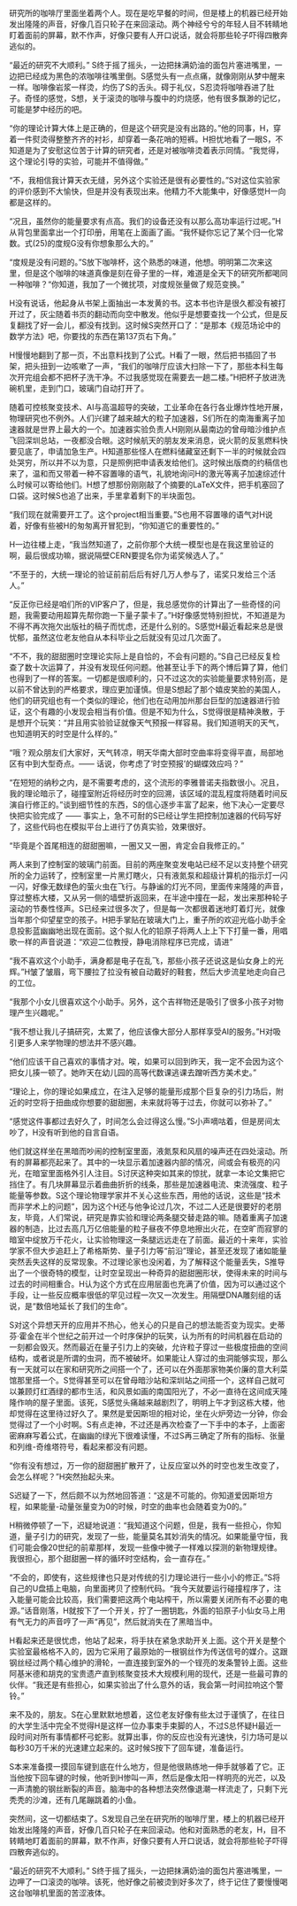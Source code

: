 研究所的咖啡厅里面坐着两个人。现在是吃早餐的时间，但是楼上的机器已经开始发出隆隆的声音，好像几百只轮子在来回滚动。两个神经兮兮的年轻人目不转睛地盯着面前的屏幕，默不作声，好像只要有人开口说话，就会将那些轮子吓得四散奔逃似的。

“最近的研究不大顺利。” S终于摇了摇头，一边把抹满奶油的面包片塞进嘴里，一边把已经成为黑色的浓咖啡往嘴里倒。S感觉头有一点点痛，就像刚刚从梦中醒来一样。咖啡像岩浆一样烫，灼伤了S的舌头。碍于礼仪，S忍烫将咖啡吞进了肚子。奇怪的感觉，S想，关于滚烫的咖啡与腹中的灼烧感，他有很多飘渺的记忆，可能是梦中经历的吧。

“你的理论计算大体上是正确的，但是这个研究是没有出路的。”他的同事，H，穿着一件熨烫得整整齐齐的衬衫，却穿着一条花哨的短裤。H担忧地看了一眼S，不知道是为了安慰这位苦于计算的研究者，还是对被咖啡烫着表示同情。“我觉得，这个理论引导的实验，可能并不值得做。”

“不，我相信我计算天衣无缝，另外这个实验还是很有必要性的。”S对这位实验家的评价感到不大愉快，但是并没有表现出来。他精力不大能集中，好像感觉H一向都是这样的。

“况且，虽然你的能量要求有点高。我们的设备还没有以那么高功率运行过呢。”H从背包里面拿出一个打印册，用笔在上面画了画。“我怀疑你忘记了某个归一化常数。式(25)的度规G没有你想象那么大的。”

“度规是没有问题的。”S放下咖啡杯，这个熟悉的味道，他想。明明第二次来这里，但是这个咖啡的味道真像是刻在骨子里的一样，难道是全天下的研究所都喝同一种咖啡？“你知道，我加了一个微扰项，对度规张量做了规范变换。”

H没有说话，他起身从书架上面抽出一本发黄的书。这本书也许是很久都没有被打开过了，灰尘随着书页的翻动而向空中散发。他似乎是想要查找一个公式，但是反复翻找了好一会儿，都没有找到。这时候S突然开口了：“是那本《规范场论中的数学方法》吧，你要找的东西在第137页右下角。”

H慢慢地翻到了那一页，不出意料找到了公式。H看了一眼，然后把书插回了书架，把头扭到一边咳嗽了一声，“我们的咖啡厅应该大扫除一下了，那些本科生每次开完组会都不把杯子洗干净。不过我感觉现在需要去一趟二楼。”H把杯子放进洗碗机里，走到门口，玻璃门自动打开了。

随着可控核聚变技术、AI与高温超导的突破，工业革命在各行各业爆炸性地开展，物理研究也不例外。人们兴建了越来越大的粒子加速器，S们所在的南海重离子加速器就是世界上最大的一个。加速器实验负责人H刚刚从最南边的曾母暗沙维护点飞回深圳总站，一夜都没合眼。这时候航天的朋友发来消息，说火箭的反氢燃料快要见底了，申请加急生产。H知道那些怪人在燃料储藏室还剩下一半的时候就会四处哭穷，所以并不以为意，只是照例把申请表发给他们。这时候出版商的约稿信也来了，温和而又带着一种不容置喙的语气，礼貌地询问H的激光等离子加速综述什么时候可以寄给他们。H想了想那份刚刚敲了个摘要的LaTeX文件，把手机塞回了口袋。这时候S也追了出来，手里拿着剩下的半块面包。

“我们现在就需要开工了。这个project相当重要。”S也用不容置喙的语气对H说着，好像有些被H的匆匆离开冒犯到，“你知道它的重要性的。”

H一边往楼上走，“我当然知道了，之前你那个大统一模型也是在我这里验证的啊，最后很成功嘛，据说隔壁CERN要提名你为诺奖候选人了。”

“不至于的，大统一理论的验证前前后后有好几万人参与了，诺奖只发给三个活人。”

“反正你已经是咱们所的VIP客户了，但是，我总感觉你的计算出了一些奇怪的问题，我需要动用超算先帮你跑一下量子蒙卡了。”H好像感觉特别担忧，不知道是为不得不再次拖欠出版社的稿子而忧虑，还是什么别的。S感觉H最近看起来总是很忧郁，虽然这位老友他自从本科毕业之后就没有见过几次面了。

“不不，我的甜甜圈时空理论实际上是自恰的，不会有问题的。”S自己已经反复检查了数十次运算了，并没有发现任何问题。他甚至让手下的两个博后算了算，他们也得到了一样的答案。一切都是很顺利的，只不过这次的实验能量要求特别高，是以前不曾达到的严格要求，理应更加谨慎。但是S想起了那个嬉皮笑脸的美国人，他们的研究组也有一个类似的理论，他们也在动用加州那台巨型的加速器进行验证，这个有趣的小发现会相当有价值。但是不知为什么，S觉得很是精神涣散，于是想开个玩笑：“并且用实验验证就像天气预报一样容易。我们知道明天的天气，也知道明天的时空是什么样的。”

“哦？观众朋友们大家好，天气转凉，明天华南大部时空曲率将变得平直，局部地区有中到大型奇点。—— 话说，你考虑了‘时空预报’的蝴蝶效应吗？”

“在短短的纳秒之内，是不需要考虑的，这个流形的李雅普诺夫指数很小。况且，我的理论暗示了，碰撞室附近将经历时空的回溯，该区域的混乱程度将随着时间反演自行修正的。”谈到细节性的东西，S的信心逐步丰富了起来，他下决心一定要尽快把实验完成了 —— 事实上，急不可耐的S已经让学生把控制加速器的代码写好了，这些代码也在模拟平台上进行了仿真实验，效果很好。

“毕竟是个首尾相连的甜甜圈嘛，一圈又又一圈，肯定会自我修正的。”

两人来到了控制室的玻璃门前面。目前的两座聚变发电站已经不足以支持整个研究所的全力运转了，控制室里一片黑灯瞎火，只有液氮泵和超级计算机的指示灯一闪一闪，好像无数绿色的萤火虫在飞行。与静谧的灯光不同，里面传来隆隆的声音，穿过整栋大楼，又从另一侧的墙壁折返回来，在半途中撞在一起，发出来那种轮子滚动的节奏性怪声。S已经来过很多次了，但是每一次都很着迷地盯着灯光，就像当年那个仰望星空的孩子。H把手掌贴在玻璃大门上，重子所的欢迎光临小助手全息投影蓝幽幽地出现在面前。这个拟人化的铅原子将两人上上下下打量一番，用唱歌一样的声音说道：“欢迎二位教授，静电消除程序已完成，请进”

“我不喜欢这个小助手，满身都是电子在乱飞，那些小孩子还说这是仙女身上的光辉。”H皱了皱眉，弯下腰拉了拉没有被自动戴好的鞋套，然后大步流星地走向自己的工位。

“我那个小女儿很喜欢这个小助手。另外，这个吉祥物还是吸引了很多小孩子对物理产生兴趣呢。”

“我不想让我儿子搞研究，太累了，他应该像大部分人那样享受AI的服务。”H对吸引更多人来学物理的想法并不感兴趣。

“他们应该干自己喜欢的事情才对。唉，如果可以回到昨天，我一定不会因为这个把女儿揍一顿了。她昨天在幼儿园的高等代数课逃课去蹭听西方美术史。”

“理论上，你的理论如果成立，在注入足够的能量形成那个巨复杂的引力场后，附近的时空将于扭曲成你想要的甜甜圈，未来就将等于过去，你就可以弥补了。”

“感觉这件事都过去好久了，时间怎么会过得这么慢。”S小声嘀咕着，但是房间太吵了，H没有听到他的自言自语。

他们就这样坐在黑暗而吵闹的控制室里面，液氮泵和风扇的噪声还在四处滚动。所有的屏幕都亮起来了。其中的一块显示着加速器内部的情况，间或会有极亮的闪光，在暗室里面格外引人注目。S讨厌这种突如其来的惊扰，就拿一本论文集把它挡住了。有几块屏幕显示着曲曲折折的线条，那些是加速器电流、束流强度、粒子能量等参数。S这个理论物理学家并不关心这些东西，用他的话说，这些是“技术而非学术上的问题”，因为这个H还与他争论过几次，不过二人还是很要好的老朋友，毕竟，人们常说，研究是靠实验和理论两条腿交替走路的嘛。随着重离子加速器的制造，比过去高几万亿倍能量的粒子昼夜不停息地擦出火花，在空旷而寂寥的暗室中绽放万千花火，让实验物理这一条腿远远走在了前面。最近的十来年，实验学家不但大步追赶上了希格斯势、量子引力等“前沿”理论，甚至还发现了诸如能量突然丢失这样的反常现象。不过理论家也没闲着，为了解释这个能量丢失，S推导出了一个很奇特的模型，让时空呈现出一种奇异的甜甜圈形状，使得未来的时间与过去的时间相重合。H认为这个方式在应用层面也充满了价值，因为可以通过这个手段，让一些反应概率很低的罕见过程一次又一次发生。用隔壁DNA雕刻组的话说，是“数倍地延长了我们的生命”。

S对这个异想天开的应用并不热心，他关心的只是自己的想法能否变为现实。史蒂芬·霍金在半个世纪之前开过一个时序保护的玩笑，认为所有的时间机器在启动的一刻都会毁灭。然而最近在量子引力上的突破，允许粒子穿过一些极度扭曲的空间结构，或者说是所谓的虫洞，而不被破坏。如果能让人穿过的虫洞能够实现，那么有一天就可以在家和研究所之间搭一个了，还可以在外面那家物美价廉的意大利菜馆那里搭一个。S觉得甚至可以在曾母暗沙站和深圳站之间搭一个，这样自己就可以兼顾灯红酒绿的都市生活，和风景如画的南国阳光了，不必一直待在这间成天隆隆作响的屋子里面。该死，S感觉头痛越来越剧烈了，明明上午才到这栋大楼，他却觉得在这里待过好久了。果然是爱因斯坦的相对论，坐在火炉旁边一分钟，你会觉得过了一个小时啊。S有点走神，不过还是再次检查了一下手中的本子，上面密密麻麻写着公式，在幽幽的绿光下很难读懂，不过S再三确定了所有的指标、张量和列维-奇维塔符号，看起来都没有问题。

“你有没有想过，万一你的甜甜圈扩散开了，让反应室以外的时空也发生改变了，会怎么样呢？”H突然抬起头来。

S迟疑了一下，然后颇不以为然地回答道：“这是不可能的。你知道爱因斯坦方程，如果能量-动量张量变为0的时候，时空的曲率也会随着变为0的。”

H稍微停顿了一下，迟疑地说道：“我知道这个问题，但是，我有一些担心，你知道，量子引力的研究，发现了一些，能量莫名其妙消失的情况。如果能量守恒，我们可能会像20世纪的前辈那样，发现一些像中微子一样难以探测的新物理规律。我很担心，那个甜甜圈一样的循环时空结构，会一直存在。”

“不会的，即使有，这些规律也只是对传统的引力理论进行一些小小的修正。”S将自己的U盘插上电脑，向里面拷贝了控制代码。“我今天就要运行碰撞程序了，注入能量可能会比较高，我们需要把这两个电站榨干，所以需要关闭所有不必要的电源。”话音刚落，H就按下了一个开关，拧了一圈钥匙，外面的铅原子小仙女马上用有气无力的声音哼了一声“再见”，然后就消失在了黑暗当中。

H看起来还是很忧虑，他站了起来，将手扶在紧急求助开关上面。这个开关是整个实验室最格格不入的，因为它采用了最原始的一根钢丝作为传送信号的媒介。这跟钢丝经过两个精心维护的滑轮，一直连接到室外的一个锃亮的发条警铃上面。这些阿基米德和胡克的宝贵遗产直到核聚变技术大规模利用的现代，还是一些最可靠的伙伴。“我还是有些担心，如果实验出了什么意外的话，我会第一时间拉响这个警铃。”

来不及的，朋友。S在心里默默地想着，这位老友好像有些太过于谨慎了，在往日的大学生活中完全不觉得H是这样一位办事束手束脚的人，不过S总怀疑H最近一段时间对所有事情都杯弓蛇影。就算出事，你的反应也没有光速快，引力场可是以每秒30万千米的光速建立起来的。这时候S按下了回车键，准备运行。

S本来准备摸一摸回车键到底在什么地方，但是他很熟练地一伸手就够着了它。正当他按下回车键的时候，他听到H惨叫一声，然后是像太阳一样明亮的光芒，以及一声清脆的钢丝断裂的声音。脑海中的各种想法突然像退潮一样流走了，只剩下光秃秃的沙滩，还有几尾蹦跳着的小鱼。

突然间，这一切都结束了。S发现自己坐在研究所的咖啡厅里，楼上的机器已经开始发出隆隆的声音，好像几百只轮子在来回滚动。他和对面熟悉的老友，H，目不转睛地盯着面前的屏幕，默不作声，好像只要有人开口说话，就会将那些轮子吓得四散奔逃似的。

“最近的研究不大顺利。” S终于摇了摇头，一边把抹满奶油的面包片塞进嘴里，一边呷了一口滚烫的咖啡。该死，他好像之前被烫到好多次了，终于记住了要慢慢喝这台咖啡机里面的苦涩液体。
